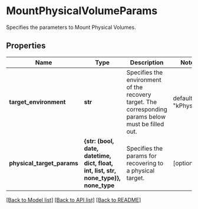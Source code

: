 # MountPhysicalVolumeParams

Specifies the parameters to Mount Physical Volumes.

## Properties
Name | Type | Description | Notes
------------ | ------------- | ------------- | -------------
**target_environment** | **str** | Specifies the environment of the recovery target. The corresponding params below must be filled out. | defaults to "kPhysical"
**physical_target_params** | **{str: (bool, date, datetime, dict, float, int, list, str, none_type)}, none_type** | Specifies the params for recovering to a physical target. | [optional] 

[[Back to Model list]](../README.md#documentation-for-models) [[Back to API list]](../README.md#documentation-for-api-endpoints) [[Back to README]](../README.md)


